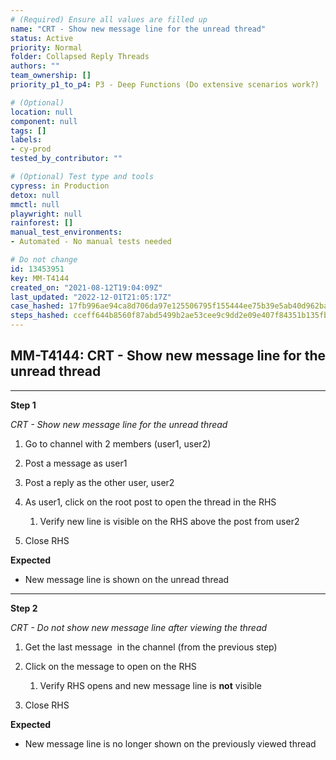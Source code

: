 ```yaml
---
# (Required) Ensure all values are filled up
name: "CRT - Show new message line for the unread thread"
status: Active
priority: Normal
folder: Collapsed Reply Threads
authors: ""
team_ownership: []
priority_p1_to_p4: P3 - Deep Functions (Do extensive scenarios work?)

# (Optional)
location: null
component: null
tags: []
labels: 
- cy-prod
tested_by_contributor: ""

# (Optional) Test type and tools
cypress: in Production
detox: null
mmctl: null
playwright: null
rainforest: []
manual_test_environments:
- Automated - No manual tests needed

# Do not change
id: 13453951
key: MM-T4144
created_on: "2021-08-12T19:04:09Z"
last_updated: "2022-12-01T21:05:17Z"
case_hashed: 17fb996ae94ca8d706da97e125506795f155444ee75b39e5ab40d962ba345bb7702b32a2481bae159e39bd72e45cc4b8
steps_hashed: cceff644b8560f87abd5499b2ae53cee9c9dd2e09e407f84351b135fb2dcaddd0d6c6f19441eb77e04038cae386ad620
---
```


<!-- (Auto-generated) Based on frontmatter's "key" and "name" -->

## MM-T4144: CRT - Show new message line for the unread thread

---

**Step 1**

_CRT - Show new message line for the unread thread_

1. Go to channel with 2 members (user1, user2)

2. Post a message as user1 

3. Post a reply as the other user, user2

4. As user1, click on the root post to open the thread in the RHS

   1. Verify new line is visible on the RHS above the post from user2

5. Close RHS

**Expected**

- New message line is shown on the unread thread

---

**Step 2**

_CRT - Do not show new message line after viewing the thread_

1. Get the last message  in the channel (from the previous step)

2. Click on the message to open on the RHS

   1. Verify RHS opens and new message line is **not** visible 

3. Close RHS

**Expected**

- New message line is no longer shown on the previously viewed thread

